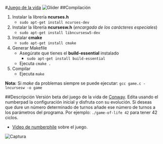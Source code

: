 #[Juego de la vida](http://en.wikipedia.org/wiki/Conway%27s_Game_of_Life) ![Glider](http://upload.wikimedia.org/wikipedia/commons/f/f2/Game_of_life_animated_glider.gif)
##Compilación
1. Instalar la librería **ncurses.h**
	* `sudo apt-get install ncurses-dev`
2. Instalar la librería **ncursesw.h** (*encargada de los carácteres especiales*)
 	* `sudo apt-get install libncursesw5-dev`
3. Instalar **cmake**
	* `sudo apt-get install cmake`
4. Generar Makefile
	* Asegúrate que tienes el **build-essential** instalado
		* `sudo apt-get install build-essential`
	* Ejecuta `cmake .`
5. Compilar
	* Ejecuta `make`
	
**Nota:** Si *make* da problemas siempre se puede ejecutar:
	`gcc game.c -lncursesw -o game`
	

##Descripción
Versión beta del juego de la vida de [Conway](http://en.wikipedia.org/wiki/John_Horton_Conway).
Edita usando el numberpad la configuración inicial y disfruta con su evolución. Si deseas que dure un número determinado de turnos añade ese número de turnos a los parámetros del programa. Por ejemplo: `./game-of-life 42` para tener 42 ciclos.
* [Video de numberphile](https://www.youtube.com/watch?v=E8kUJL04ELA) sobre el juego.

![Captura](http://i.imgur.com/aTafBJ7.png?1)
